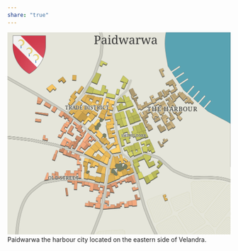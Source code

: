 ```yaml
---
share: "true"
---
```

![paidwarwa.svg](./Assets/Maps/City/paidwarwa.svg)
Paidwarwa the harbour city located on the eastern side of Velandra. 